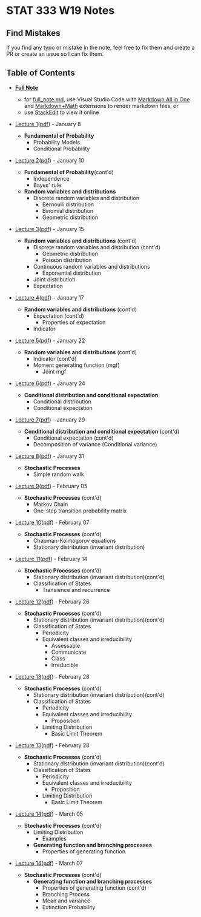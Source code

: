 # STAT 333 W19 Notes

## Find Mistakes

If you find any typo or mistake in the note, feel free to fix them and create a PR or create an issue so I can fix them.

## Table of Contents

* __[Full Note](./pdf/full_note.pdf)__
  * for [full_note.md](./md/full_note.md), use Visual Studio Code with [Markdown All in One](https://marketplace.visualstudio.com/items?itemName=yzhang.markdown-all-in-one) and [Markdown+Math](https://marketplace.visualstudio.com/items?itemName=goessner.mdmath) extensions to render markdown files, or
  * use [StackEdit](https://stackedit.io) to view it online

* [Lecture 1](./md/01_Jan_08.md)([pdf](./pdf/01_Jan_08.pdf)) - January 8
  * __Fundamental of Probability__
    * Probability Models
    * Conditional Probability
* [Lecture 2](./md/02_Jan_10.md)([pdf](./pdf/02_Jan_10.pdf)) - January 10
  * __Fundamental of Probability__(cont'd)
    * Independence
    * Bayes' rule
  * __Random variables and distributions__
    * Discrete random variables and distribution
      * Bernoulli distribution
      * Binomial distribution
      * Geometric distribution
* [Lecture 3](./md/03_Jan_15.md)([pdf](./pdf/03_Jan_15.pdf)) - January 15
  * __Random variables and distributions__ (cont'd)
    * Discrete random variables and distribution (cont'd)
      * Geometric distribution
      * Poisson distribution
    * Continuous random variables and distributions
      * Exponential distribution
    * Joint distribution
    * Expectation
* [Lecture 4](./md/04_Jan_17.md)([pdf](./pdf/04_Jan_17.pdf)) - January 17
  * __Random variables and distributions__ (cont'd)
    * Expectation (cont'd)
      * Properties of expectation
    * Indicator
* [Lecture 5](./md/05_Jan_22.md)([pdf](./pdf/05_Jan_22.pdf)) - January 22
  * __Random variables and distributions__ (cont'd)
    * Indicator (cont'd)
    * Moment generating function (mgf)
      * Joint mgf
* [Lecture 6](./md/06_Jan_24.md)([pdf](./pdf/06_Jan_24.pdf)) - January 24
  * __Conditional distribution and conditional expectation__
    * Conditional distribution
    * Conditional expectation
* [Lecture 7](./md/07_Jan_29.md)([pdf](./pdf/07_Jan_29.pdf)) - January 29
  * __Conditional distribution and conditional expectation__ (cont'd)
    * Conditional expectation (cont'd)
    * Decomposition of variance (Conditional variance)
* [Lecture 8](./md/08_Jan_31)([pdf](./pdf/08_Jan_31.pdf)) - January 31
  * __Stochastic Processes__
    * Simple random walk
* [Lecture 9](./md/09_Feb_05.md)([pdf](./pdf/09_Feb_05.pdf)) - February 05
  * __Stochastic Processes__ (cont'd)
    * Markov Chain
    * One-step transition probability matrix
* [Lecture 10](./md/10_Feb_07.md)([pdf](./pdf/10_Feb_07.pdf)) - February 07
  * __Stochastic Processes__ (cont'd)
    * Chapman-Kolmogorov equations
    * Stationary distribution (invariant distribution)
* [Lecture 11](./md/11_Feb_14.md)([pdf](./pdf/11_Feb_14.pdf)) - February 14
  * __Stochastic Processes__ (cont'd)
    * Stationary distribution (invariant distribution)(cont'd)
    * Classification of States
      * Transience and recurrence
* [Lecture 12](./md/12_Feb_26.md)([pdf](./pdf/12_Feb_26.pdf)) - February 26
  * __Stochastic Processes__ (cont'd)
    * Stationary distribution (invariant distribution)(cont'd)
    * Classification of States
      * Periodicity
      * Equivalent classes and irreducibility
        * Assessable
        * Communicate
        * Class
        * Irreducible
* [Lecture 13](./md/13_Feb_28.md)([pdf](./pdf/13_Feb_28.pdf)) - February 28
  * __Stochastic Processes__ (cont'd)
    * Stationary distribution (invariant distribution)(cont'd)
    * Classification of States
      * Periodicity
      * Equivalent classes and irreducibility
        * Proposition
      * Limiting Distribution
        * Basic Limit Theorem
* [Lecture 13](./md/13_Feb_28.md)([pdf](./pdf/13_Feb_28.pdf)) - February 28
  * __Stochastic Processes__ (cont'd)
    * Stationary distribution (invariant distribution)(cont'd)
    * Classification of States
      * Periodicity
      * Equivalent classes and irreducibility
        * Proposition
      * Limiting Distribution
        * Basic Limit Theorem
* [Lecture 14](./md/14_Mar_05.md)([pdf](./pdf/14_Mar_05.pdf)) - March 05
  * __Stochastic Processes__ (cont'd)
    * Limiting Distribution
      * Examples
    * __Generating function and branching processes__
      * Properties of generating function
* [Lecture 14](./md/14_Mar_05.md)([pdf](./pdf/14_Mar_05.pdf)) - March 07
  * __Stochastic Processes__ (cont'd)
    * __Generating function and branching processes__
      * Properties of generating function (cont'd)
      * Branching Process
      * Mean and variance
      * Extinction Probability
